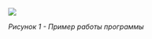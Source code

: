 ![](C:\Users\HP\AppData\Roaming\marktext\images\2025-02-25-22-13-37-image.png)

*Рисунок 1 - Пример работы программы*
